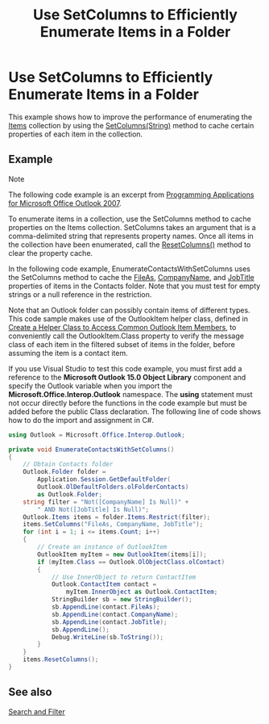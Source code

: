 ﻿---
title: 'Use SetColumns to Efficiently Enumerate Items in a Folder'
TOCTitle: 'Use SetColumns to Efficiently Enumerate Items in a Folder'
ms:assetid: cd7c7758-8a9c-4f1c-a49c-9305d75be341
ms:mtpsurl: https://msdn.microsoft.com/en-us/library/Ff184641(v=office.15)
ms:contentKeyID: 55119921
ms.date: 07/24/2014
mtps_version: v=office.15


---

# Use SetColumns to Efficiently Enumerate Items in a Folder

This example shows how to improve the performance of enumerating the [Items](https://msdn.microsoft.com/en-us/library/bb645287\(v=office.15\)) collection by using the [SetColumns(String)](https://msdn.microsoft.com/en-us/library/bb610268\(v=office.15\)) method to cache certain properties of each item in the collection.

## Example

> [!NOTE] 
> The following code example is an excerpt from [Programming Applications for Microsoft Office Outlook 2007](https://www.amazon.com/gp/product/0735622493?ie=UTF8&tag=msmsdn-20&linkCode=as2&camp=1789&creative=9325&creativeASIN=0735622493).

To enumerate items in a collection, use the SetColumns method to cache properties on the Items collection. SetColumns takes an argument that is a comma-delimited string that represents property names. Once all items in the collection have been enumerated, call the [ResetColumns()](https://msdn.microsoft.com/en-us/library/bb624355\(v=office.15\)) method to clear the property cache.

In the following code example, EnumerateContactsWithSetColumns uses the SetColumns method to cache the [FileAs](https://msdn.microsoft.com/en-us/library/bb647792\(v=office.15\)), [CompanyName](https://msdn.microsoft.com/en-us/library/bb610212\(v=office.15\)), and [JobTitle](https://msdn.microsoft.com/en-us/library/bb609294\(v=office.15\)) properties of items in the Contacts folder. Note that you must test for empty strings or a null reference in the restriction.

Note that an Outlook folder can possibly contain items of different types. This code sample makes use of the OutlookItem helper class, defined in [Create a Helper Class to Access Common Outlook Item Members](how-to-create-a-helper-class-to-access-common-outlook-item-members.md), to conveniently call the OutlookItem.Class property to verify the message class of each item in the filtered subset of items in the folder, before assuming the item is a contact item.

If you use Visual Studio to test this code example, you must first add a reference to the **Microsoft Outlook 15.0 Object Library** component and specify the Outlook variable when you import the **Microsoft.Office.Interop.Outlook** namespace. The **using** statement must not occur directly before the functions in the code example but must be added before the public Class declaration. The following line of code shows how to do the import and assignment in C\#.

```csharp
using Outlook = Microsoft.Office.Interop.Outlook;
```

```csharp
private void EnumerateContactsWithSetColumns()
{
    // Obtain Contacts folder
    Outlook.Folder folder =
        Application.Session.GetDefaultFolder(
        Outlook.OlDefaultFolders.olFolderContacts)
        as Outlook.Folder;
    string filter = "Not([CompanyName] Is Null)" +
        " AND Not([JobTitle] Is Null)";
    Outlook.Items items = folder.Items.Restrict(filter);
    items.SetColumns("FileAs, CompanyName, JobTitle");
    for (int i = 1; i <= items.Count; i++)
    {
        // Create an instance of OutlookItem
        OutlookItem myItem = new OutlookItem(items[i]);
        if (myItem.Class == Outlook.OlObjectClass.olContact)
        {
            // Use InnerObject to return ContactItem
            Outlook.ContactItem contact =
                myItem.InnerObject as Outlook.ContactItem;
            StringBuilder sb = new StringBuilder();
            sb.AppendLine(contact.FileAs);
            sb.AppendLine(contact.CompanyName);
            sb.AppendLine(contact.JobTitle);
            sb.AppendLine();
            Debug.WriteLine(sb.ToString());
        }
    }
    items.ResetColumns();
}
```

## See also



[Search and Filter](search-and-filter.md)

